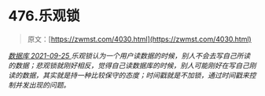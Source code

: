 <!--yml
category: 未分类
date: 0001-01-01 00:00:00
--->

# 476.乐观锁

> 原文：[https://zwmst.com/4030.html](https://zwmst.com/4030.html)

   [ *数据库* ](https://zwmst.com/%e6%95%b0%e6%8d%ae%e5%ba%93)*[ <time datetime="2021-09-25T22:55:24+08:00"> 2021-09-25 </time> ](https://zwmst.com/4030.html)  乐观锁认为一个用户读数据的时候，别人不会去写自己所读的数据；悲观锁就刚好相反，觉得自己读数据库的时候，别人可能刚好在写自己刚读的数据，其实就是持一种比较保守的态度；时间戳就是不加锁，通过时间戳来控制并发出现的问题。*